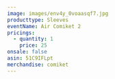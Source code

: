 ```yaml
---
image: images/env4y_0voaasqf7.jpg
producttype: Sleeves
eventName: Air Comiket 2
pricings:
  - quantity: 1
    price: 25
onsale: false
asin: 51C9IFLpt
merchandise: comiket
---
```

